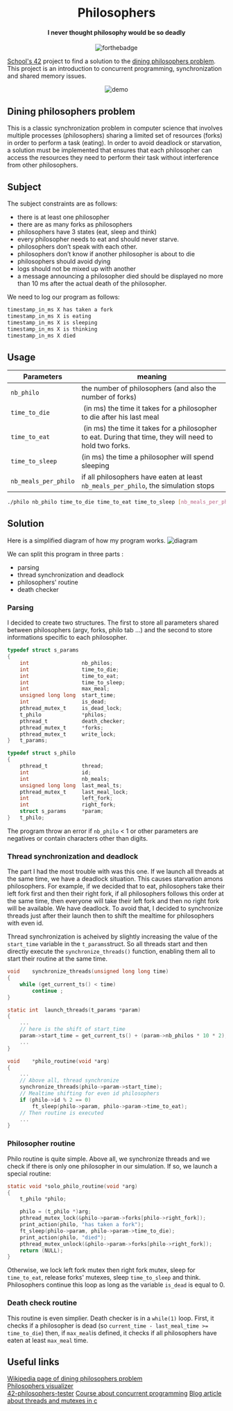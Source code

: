 <div align="center">

# Philosophers
#### I never thought philosophy would be so deadly
![forthebadge]("./../img/made-with-blood-and-tears.svg)

</div>

[School's 42](https://42.fr/en/homepage/) project to find a solution to the [dining philosophers problem](https://en.wikipedia.org/wiki/Dining_philosophers_problem). This project is an introduction to concurrent programming, synchronization and shared memory issues.
<div align="center">

![demo](./imgs/../img/philo_demo.gif)
</div>

## Dining philosophers problem

This is a classic synchronization problem in computer science that involves multiple processes (philosophers) sharing a limited set of resources (forks) in order to perform a task (eating). In order to avoid deadlock or starvation, a solution must be implemented that ensures that each philosopher can access the resources they need to perform their task without interference from other philosophers.

## Subject

The subject constraints are as follows:
- there is at least one philosopher
- there are as many forks as philosophers
- philosophers have 3 states (eat, sleep and think)
- every philosopher needs to eat and should never starve.
- philosophers don’t speak with each other.
- philosophers don’t know if another philosopher is about to die
- philosophers should avoid dying
- logs should not be mixed up with another 
- a message announcing a philosopher died should be displayed no more than 10 ms after the actual death of the philosopher.

We need to log our program as follows: 
```bash
timestamp_in_ms X has taken a fork
timestamp_in_ms X is eating
timestamp_in_ms X is sleeping
timestamp_in_ms X is thinking
timestamp_in_ms X died
```

## Usage

| Parameters | meaning |
| ---------- | ------- | 
| `nb_philo` | the number of philosophers (and also the number of forks)
| `time_to_die` | (in ms) the time it takes for a philosopher to die after his last meal 
| `time_to_eat` | (in ms) the time it takes for a philosopher to eat. During that time, they will need to hold two forks.
| `time_to_sleep` | (in ms) the time a philosopher will spend sleeping
| `nb_meals_per_philo` | if all philosophers have eaten at least `nb_meals_per_philo`, the simulation stops

```bash
./philo nb_philo time_to_die time_to_eat time_to_sleep [nb_meals_per_philo]
```

## Solution

Here is a simplified diagram of how my program works.
![diagram](./img/Philosophers.png)

We can split this program in three parts : 
- parsing
- thread synchronization and deadlock
- philosophers' routine
- death checker

### Parsing
I decided to create two structures. The first to store all parameters shared between philosophers (argv, forks, philo tab ...) and the second to store informations specific to each philosopher.

```c
typedef struct s_params
{
	int					nb_philos;
	int					time_to_die;
	int					time_to_eat;
	int					time_to_sleep;
	int					max_meal;
	unsigned long long	start_time;
	int					is_dead;
	pthread_mutex_t		is_dead_lock;
	t_philo				*philos;		
	pthread_t			death_checker;
	pthread_mutex_t		*forks;
	pthread_mutex_t		write_lock;
}	t_params;

typedef struct s_philo
{
	pthread_t			thread;				
	int					id;
	int					nb_meals;
	unsigned long long	last_meal_ts;
	pthread_mutex_t		last_meal_lock;
	int					left_fork;
	int					right_fork;
	struct s_params		*param;	
}	t_philo;
```

The program throw an error if `nb_philo` < 1 or other parameters are negatives or contain characters other than digits.

### Thread synchronization and deadlock
The part I had the most trouble with was this one. If we launch all threads at the same time, we have a deadlock situation. This causes starvation amons philosophers. For example, if we decided that to eat, philosophers take their left fork first and then their right fork, if all philosophers follows this order at the same time, then everyone will take their left fork and then no right fork will be available. We have deadlock. 
To avoid that, I decided to synchronize threads just after their launch then to shift the mealtime for philosophers with even id.

Thread synchronization is acheived by slightly increasing the value of the `start_time` variable in the `t_params`struct. So all threads start and then directly execute the `synchronize_threads()` function, enabling them all to start their routine at the same time.

```c
void	synchronize_threads(unsigned long long time)
{
	while (get_current_ts() < time)
		continue ;
}

static int	launch_threads(t_params *param)
{
	...
	// here is the shift of start_time
	param->start_time = get_current_ts() + (param->nb_philos * 10 * 2);
	...
}

void	*philo_routine(void *arg)
{
	...
	// Above all, thread synchronize
	synchronize_threads(philo->param->start_time);
	// Mealtime shifting for even id philosophers
	if (philo->id % 2 == 0)
		ft_sleep(philo->param, philo->param->time_to_eat);
	// Then routine is executed
	...
}
```

### Philosopher routine
Philo routine is quite simple. Above all, we synchronize threads and we check if there is only one philosopher in our simulation. If so, we launch a special routine:
```c
static void	*solo_philo_routine(void *arg)
{
	t_philo	*philo;

	philo = (t_philo *)arg;
	pthread_mutex_lock(&philo->param->forks[philo->right_fork]);
	print_action(philo, "has taken a fork");
	ft_sleep(philo->param, philo->param->time_to_die);
	print_action(philo, "died");
	pthread_mutex_unlock(&philo->param->forks[philo->right_fork]);
	return (NULL);
}
```
Otherwise, we lock left fork mutex then right fork mutex, sleep for `time_to_eat`, release forks' mutexes, sleep `time_to_sleep` and think. Philosophers  continue this loop as long as the variable `is_dead` is equal to 0.

### Death check routine
This routine is even simplier. Death checker is in a `while(1)` loop. First, it checks if a philosopher is dead (so `current_time - last_meal_time >= time_to_die`) then, if `max_meal`is defined, it checks if all philosophers have eaten at least `max_meal` time. 

## Useful links

[Wikipedia page of dining philosophers problem](https://en.wikipedia.org/wiki/Dining_philosophers_problem)  
[Philosophers visualizer](https://nafuka11.github.io/philosophers-visualizer/)  
[42-philosophers-tester](https://github.com/dantonik/42-philosophers-tester)
[Course about concurrent programming](https://people.cs.pitt.edu/~aus/cs449/ts-lecture19.pdf)
[Blog article about threads and mutexes in c](https://www.codequoi.com/en/threads-mutexes-and-concurrent-programming-in-c/)